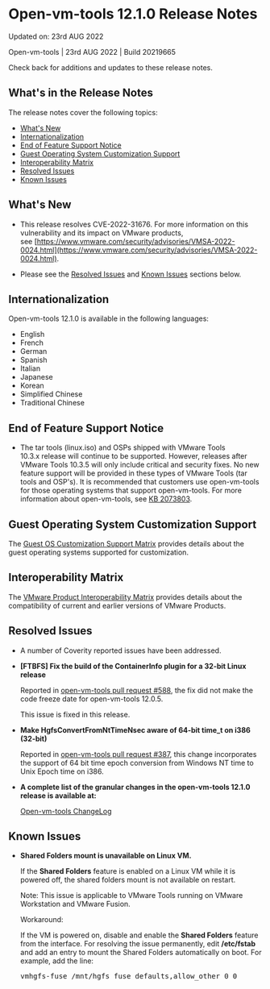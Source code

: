 #                      Open-vm-tools 12.1.0 Release Notes

Updated on: 23rd AUG 2022

Open-vm-tools | 23rd AUG 2022 | Build 20219665

Check back for additions and updates to these release notes.

## What's in the Release Notes

The release notes cover the following topics:

* [What's New](#whatsnew) 
* [Internationalization](#i18n) 
* [End of Feature Support Notice](#endoffeaturesupport) 
* [Guest Operating System Customization Support](#guestop) 
* [Interoperability Matrix](#interop) 
* [Resolved Issues](#resolvedissues) 
* [Known Issues](#knownissues)

## <a id="whatsnew" name="whatsnew"></a>What's New

* This release resolves CVE-2022-31676. For more information on this vulnerability and its impact on VMware products, see [https://www.vmware.com/security/advisories/VMSA-2022-0024.html](https://www.vmware.com/security/advisories/VMSA-2022-0024.html).

*   Please see the [Resolved Issues](#resolvedissues) and [Known Issues](#knownissues) sections below.


## <a id="i18n" name="i18n"></a>Internationalization

Open-vm-tools 12.1.0 is available in the following languages:

* English
* French
* German
* Spanish
* Italian
* Japanese
* Korean
* Simplified Chinese
* Traditional Chinese

## <a id="endoffeaturesupport" name="endoffeaturesupport"></a>End of Feature Support Notice

 * The tar tools (linux.iso) and OSPs shipped with VMware Tools 10.3.x release will continue to be supported. However, releases after VMware Tools 10.3.5 will only include critical and security fixes. No new feature support will be provided in these types of VMware Tools (tar tools and OSP's). It is recommended that customers use open-vm-tools for those operating systems that support open-vm-tools. For more information about open-vm-tools, see [KB 2073803](https://kb.vmware.com/s/article/2073803).

## <a id="guestop" name="guestop"></a>Guest Operating System Customization Support
The [Guest OS Customization Support Matrix](http://partnerweb.vmware.com/programs/guestOS/guest-os-customization-matrix.pdf) provides details about the guest operating systems supported for customization.

## <a id="interop" name="interop"></a>Interoperability Matrix

The [VMware Product Interoperability Matrix](http://partnerweb.vmware.com/comp_guide2/sim/interop_matrix.php) provides details about the compatibility of current and earlier versions of VMware Products. 

## <a id="resolvedissues" name ="resolvedissues"></a> Resolved Issues

*   A number of Coverity reported issues have been addressed.

*   **[FTBFS] Fix the build of the ContainerInfo plugin for a 32-bit Linux release**

    Reported in [open-vm-tools pull request #588](https://github.com/vmware/open-vm-tools/pull/588), the fix did not make the code freeze date for open-vm-tools 12.0.5.

    This issue is fixed in this release.

*   **Make HgfsConvertFromNtTimeNsec aware of 64-bit time_t on i386 (32-bit)**

    Reported in [open-vm-tools pull request #387](https://github.com/vmware/open-vm-tools/pull/387), this change incorporates the support of 64 bit time epoch conversion from Windows NT time to Unix Epoch time on i386.

*   **A complete list of the granular changes in the open-vm-tools 12.1.0 release is available at:**

    [Open-vm-tools ChangeLog](https://github.com/vmware/open-vm-tools/blob/stable-12.1.0/open-vm-tools/ChangeLog)

## <a id="knownissues" name="knownissues"></a>Known Issues


*   **Shared Folders mount is unavailable on Linux VM.**

    If the **Shared Folders** feature is enabled on a Linux VM while it is powered off, the shared folders mount is not available on restart.

    Note: This issue is applicable to VMware Tools running on VMware Workstation and VMware Fusion.

    Workaround:

    If the VM is powered on, disable and enable the **Shared Folders** feature from the interface. For resolving the issue permanently, edit **/etc/fstab** and add an entry to mount the Shared Folders automatically on boot.  For example, add the line:

    <tt>vmhgfs-fuse   /mnt/hgfs    fuse    defaults,allow_other    0    0</tt>





